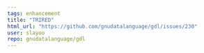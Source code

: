 ```yaml
---
tags: enhancement
title: "TRIRED"
html_url: "https://github.com/gnudatalanguage/gdl/issues/230"
user: slayoo
repo: gnudatalanguage/gdl
---
```


